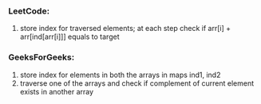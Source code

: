 ### LeetCode:
1. store index for traversed elements; at each step check if arr[i] + arr[ind[arr[i]]] equals to target

### GeeksForGeeks:
1. store index for elements in both the arrays in maps ind1, ind2
2. traverse one of the arrays and check if complement of current element exists in another array
